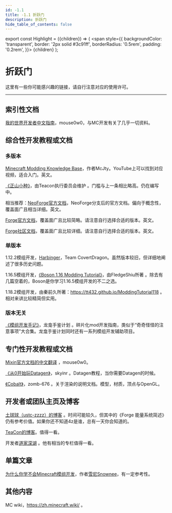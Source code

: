 ```yaml
---
id: -1.1
title: -1.1 折跃门
description: 折跃门
hide_table_of_contents: false
---
```


export const Highlight = ({children}) => (
  <span
    style={{
      backgroundColor: 'transparent',
      border: '2px solid #3c91ff',
      borderRadius: '0.5rem',
      padding: '0.2rem',
    }}>
    {children}
</span>
);

# 折跃门

这里有一些你可能感兴趣的链接，请自行注意对应的使用许可。

---

## 索引性文档

[我的世界开发者中文指南](https://github.com/Mouse0w0/MinecraftDeveloperGuide)，mouse0w0，与MC开发有关了几乎一切资料。

## 综合性开发教程或文档

### 多版本

[Minecraft Modding Knowledge Base](https://www.mcjty.eu/docs/intro)，作者McJty。YouTube上可以找到对应视频，适合入门。英文。

[《正山小种》](https://www.teacon.cn/xiaozhong/1.18.x)，由Teacon执行委员会维护 。门槛与上一条相比略高。仍在编写中。

相当推荐：<Highlight>[NeoForge官方文档](https://docs.neoforged.net/)，NeoForge分支后的官方文档。偏向于概念性，覆盖面广且相当详细。英文。</Highlight><p></p>

[Forge官方文档](https://docs.minecraftforge.net/)，覆盖面广且比较简略。请注意自行选择合适的版本。英文。

[Forge社区文档](https://forge.gemwire.uk/wiki/Main_Page)，覆盖面广且比较详细。请注意自行选择合适的版本。英文。

### 单版本

1.12.2模组开发，[Harbinger](https://harbinger.covertdragon.team/)，Team CovertDragon。虽然版本较旧，但详细地阐述了很多历史问题。

1.16.5模组开发，[《Boson 1.16 Modding Tutorial》](https://boson.v2mcdev.com)，由FledgeShiu所著 。除去有几篇空着的，Boson是你学习1.16.5模组开发的不二之选。

1.18.2模组开发，由秦前久所著：https://tt432.github.io/ModdingTutorial118 。相对来讲比较精简但实用。

### 版本无关

[《模组开发手记》](https://github.com/lksj-dev/lksj-mom)，龙龛手鉴计划 。碎片化mod开发指南，类似于“奇奇怪怪的注意事项”大合集。龙龛手鉴计划同时还有一系列模组开发辅助项目。

## 专门性开发教程或文档

[Mixin官方文档的中文翻译](https://mouse0w0.github.io/categories/Mixin/) ，mouse0w0。

[《从0开始玩Datagen》](https://skyinr.github.io/DatagenBook/#/zh-cn/)，skyinr 。Datagen教程，当你需要Datagen的时候。

[《Cobalt》](https://zomb-676.github.io/CobaltDocs/)，zomb-676 。关于渲染的说明文档。模型，材质，顶点与OpenGL。

## 开发者或团队主页及博客

[土球球（ustc-zzzz）的博客](https://blog.ustc-zzzz.net/) 。时间可能较久，但其中的《Forge 能量系统简述》仍有参考价值。如果你还不知道4z是谁，总有一天你会知道的。

[TeaCon的博客](https://blog.teacon.cn/)。值得一看。

开发者[道家深湖](https://space.bilibili.com/24124162) 。他有相当的专栏值得一看。

## 单篇文章

[为什么你学不会Minecraft模组开发](https://www.bilibili.com/read/cv24543904)，作者[雪尼Snownee](https://space.bilibili.com/6939567)，有一定参考性。

## 其他内容

MC wiki，https://zh.minecraft.wiki/ 。